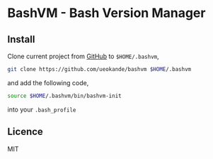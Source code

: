 BashVM - Bash Version Manager
=============================

Install
-------

Clone current project from  [GitHub](https://github.com/ueokande/bashvm) to `$HOME/.bashvm`,

```sh
git clone https://github.com/ueokande/bashvm $HOME/.bashvm
```

and add the following code,

```sh
source $HOME/.bashvm/bin/bashvm-init
```

into your `.bash_profile`

Licence
-------

MIT
